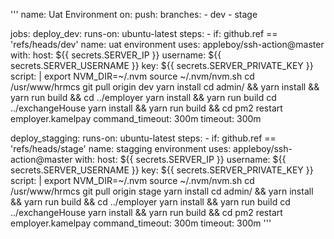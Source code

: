 '''
name: Uat Environment
on:
  push:
    branches:
      - dev
      - stage
      
jobs: 
  deploy_dev: 
    runs-on: ubuntu-latest
    steps:
      - if: github.ref == 'refs/heads/dev'
        name: uat environment
        uses: appleboy/ssh-action@master
        with:
          host: ${{ secrets.SERVER_IP }}
          username: ${{ secrets.SERVER_USERNAME }}
          key: ${{ secrets.SERVER_PRIVATE_KEY }}
          script: |
          export NVM_DIR=~/.nvm
          source ~/.nvm/nvm.sh
          cd /usr/www/hrmcs
          git pull origin dev
          yarn install
          cd admin/ && yarn install && yarn run build && cd ../employer
          yarn install && yarn run build cd ../exchangeHouse
          yarn install && yarn run build && cd
          pm2 restart employer.kamelpay
          command_timeout: 300m
          timeout: 300m

  deploy_stagging: 
    runs-on: ubuntu-latest
    steps:
      - if: github.ref == 'refs/heads/stage'
        name: stagging environment
        uses: appleboy/ssh-action@master
        with:
          host: ${{ secrets.SERVER_IP }}
          username: ${{ secrets.SERVER_USERNAME }}
          key: ${{ secrets.SERVER_PRIVATE_KEY }}
          script: |
          export NVM_DIR=~/.nvm
          source ~/.nvm/nvm.sh
          cd /usr/www/hrmcs
          git pull origin stage
          yarn install
          cd admin/ && yarn install && yarn run build && cd ../employer
          yarn install && yarn run build cd ../exchangeHouse
          yarn install && yarn run build && cd
          pm2 restart employer.kamelpay
          command_timeout: 300m
          timeout: 300m
'''
